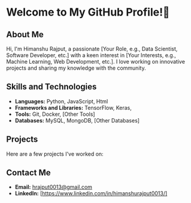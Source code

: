  # Welcome to My GitHub Profile!👋

## About Me
Hi, I'm Himanshu Rajput, a passionate [Your Role, e.g., Data Scientist, Software Developer, etc.] with a keen interest in [Your Interests, e.g., Machine Learning, Web Development, etc.]. I love working on innovative projects and sharing my knowledge with the community.

## Skills and Technologies
- **Languages:** Python, JavaScript, Html
- **Frameworks and Libraries:** TensorFlow, Keras,
- **Tools:** Git, Docker, [Other Tools]
- **Databases:** MySQL, MongoDB, [Other Databases]

## Projects
Here are a few projects I've worked on:

## Contact Me
- **Email:** hrajput0013@gmail.com
- **LinkedIn:** [https://www.linkedin.com/in/himanshurajput0013/]



